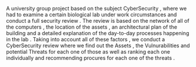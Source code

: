 A university group project based on the subject CyberSecurity , where we had to examine a certain biological lab under work circumstances and conduct a full security review . 
The review is based on the network of all of the computers , the location of the assets , an architectural plan of the building and a detailed explanation of the day-to-day processes
happening in the lab . Taking into account all of these factors , we conduct a CyberSecurity review where we find out the Assets , the Vulnurabilities and potential Threats for each one of those as well as 
ranking each one individually and recommending procures for each one of the threats . 
